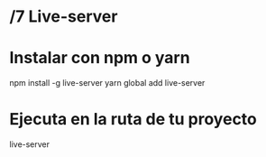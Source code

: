 # /7 Live-server
# Instalar con npm o yarn
npm install -g live-server
yarn global add live-server

# Ejecuta en la ruta de tu proyecto
live-server

